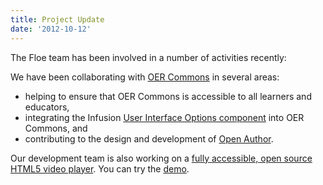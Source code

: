 ```yaml
---
title: Project Update
date: '2012-10-12'
---
```

The Floe team has been involved in a number of activities recently:

We have been collaborating with [OER Commons](http://www.oercommons.org/) in several areas:

- helping to ensure that OER Commons is accessible to all learners and educators,
- integrating the Infusion [User Interface Options component](http://wiki.fluidproject.org/display/fluid/%28Floe%29+User+Interface+Options+%28aka.+Learner+Options%29) into OER Commons, and
- contributing to the design and development of [Open Author](http://www.oercommons.org/open-author-about).

Our development team is also working on a [fully accessible, open source HTML5 video player](http://wiki.fluidproject.org/display/fluid/%28Floe%29%20video%20player%20mockups%20%28final%29).
You can try the [demo](https://build.fluidproject.org/videoPlayer/demos/Mammals.html).
